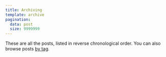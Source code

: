 ```yaml
---
title: Archiving
template: archive
pagination:
  data: post
  size: 9999999
---
```


These are all the posts, listed in reverse chronological order. You can also browse posts <a href="/tagging/">by tag</a>.


